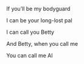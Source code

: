 If you’ll be my bodyguard

I can be your long-lost pal

I can call you Betty

And Betty, when you call me

You can call me Al
